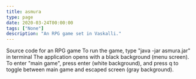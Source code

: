 ```yaml
---
title: asmura
type: page
date: 2020-03-24T00:00:00
tags: ["None"]
description: "An RPG game set in Vaskalli."
---
```


Source code for an RPG game
To run the game, type "java -jar asmura.jar" in terminal
The application opens with a black background (menu screen). To enter "main game", press enter (white background), and press q to toggle between main game and escaped screen (gray background).
